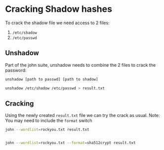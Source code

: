 # Cracking Shadow hashes
To crack the shadow file we need access to 2 files:

1. `/etc/shadow`
2. `/etc/passwd`

## Unshadow
Part of the john suite, unshadow needs to combine the 2 files to crack the password:

```sh
unshadow [path to passwd] [path to shadow]

unshadow /etc/shadow /etc/passwd > result.txt
```

## Cracking
Using the newly created `result.txt` file we can try the crack as usual.
Note: You may need to include the `format` switch

```sh
john --wordlist=rockyou.txt result.txt


john --wordlist=rockyou.txt --format=sha512crypt result.txt
```
